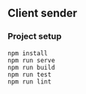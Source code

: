 ## Client sender

### Project setup

```
npm install
npm run serve
npm run build
npm run test
npm run lint
```